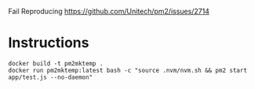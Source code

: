 Fail Reproducing https://github.com/Unitech/pm2/issues/2714

# Instructions

```
docker build -t pm2mktemp .
docker run pm2mktemp:latest bash -c "source .nvm/nvm.sh && pm2 start app/test.js --no-daemon"
```
